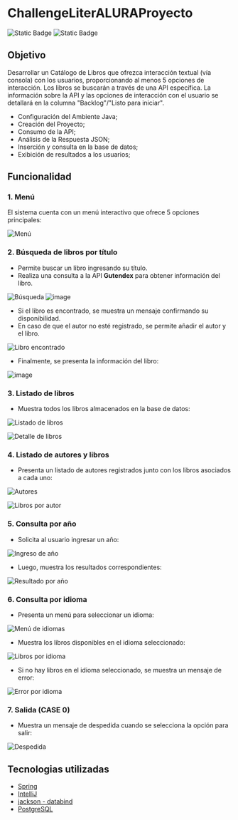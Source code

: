 ﻿# ChallengeLiterALURAProyecto
![Static Badge](https://img.shields.io/badge/proyecto-spring-green)
![Static Badge](https://img.shields.io/badge/status-finish-blue)

## Objetivo

Desarrollar un Catálogo de Libros que ofrezca interacción textual (vía consola) con los usuarios, proporcionando al menos 5 opciones de interacción. Los libros se buscarán a través de una API específica. La información sobre la API y las opciones de interacción con el usuario se detallará en la columna "Backlog"/"Listo para iniciar".

- Configuración del Ambiente Java;
- Creación del Proyecto;
- Consumo de la API;
- Análisis de la Respuesta JSON;
- Inserción y consulta en la base de datos;
- Exibición de resultados a los usuarios;

## Funcionalidad

### 1. Menú

El sistema cuenta con un menú interactivo que ofrece 5 opciones principales:

![Menú](https://github.com/user-attachments/assets/7ffdeecd-6fd6-45fc-b32f-225794f55d56)

### 2. Búsqueda de libros por título

- Permite buscar un libro ingresando su título.
- Realiza una consulta a la API **Gutendex** para obtener información del libro.

![Búsqueda](https://github.com/user-attachments/assets/2a436ad1-82f0-401f-9965-eb3bacf1668a)
![image](https://github.com/user-attachments/assets/42d37412-8a91-40de-89af-c5bfe820b5ef)

- Si el libro es encontrado, se muestra un mensaje confirmando su disponibilidad.
- En caso de que el autor no esté registrado, se permite añadir el autor y el libro.

![Libro encontrado](https://github.com/user-attachments/assets/f5b5b7a2-45cc-4106-9cac-e77c8fe477f3)

- Finalmente, se presenta la información del libro:

![image](https://github.com/user-attachments/assets/5c652d39-67f9-4d39-ad6c-fed3a5120f6f)

### 3. Listado de libros

- Muestra todos los libros almacenados en la base de datos:

![Listado de libros](https://github.com/user-attachments/assets/7e652e19-2640-438d-b2d6-791f16d4bf67)

![Detalle de libros](https://github.com/user-attachments/assets/8bdfdb43-7b9f-451b-b52e-de9927731b71)

### 4. Listado de autores y libros

- Presenta un listado de autores registrados junto con los libros asociados a cada uno:

![Autores](https://github.com/user-attachments/assets/4e095758-c8b5-4158-b837-a1af682c3727)

![Libros por autor](https://github.com/user-attachments/assets/062f0d70-3f85-4d44-aa4d-136ab4b2865f)

### 5. Consulta por año

- Solicita al usuario ingresar un año:

![Ingreso de año](https://github.com/user-attachments/assets/7b89882a-fcdc-4584-a105-2dbaca8f28c7)

- Luego, muestra los resultados correspondientes:

![Resultado por año](https://github.com/user-attachments/assets/6f55661e-8830-4eb3-9d0c-2dc483c6ee93)

### 6. Consulta por idioma

- Presenta un menú para seleccionar un idioma:

![Menú de idiomas](https://github.com/user-attachments/assets/002b1c49-c590-4b06-bca4-eaa67cb0766f)

- Muestra los libros disponibles en el idioma seleccionado:

![Libros por idioma](https://github.com/user-attachments/assets/b84bc618-4b46-4774-8852-e23e3436898e)

- Si no hay libros en el idioma seleccionado, se muestra un mensaje de error:

![Error por idioma](https://github.com/user-attachments/assets/b57a7345-6325-4b90-aa9a-c5ee8b954c58)

### 7. Salida (CASE 0)

- Muestra un mensaje de despedida cuando se selecciona la opción para salir:

![Despedida](https://github.com/user-attachments/assets/2a980828-4410-4da9-be6b-87cde32fb57a)

## Tecnologias utilizadas

- [Spring](https://start.spring.io)
- [IntelliJ](https://www.jetbrains.com/es-es/idea/)
- [jackson - databind](https://mvnrepository.com/artifact/com.fasterxml.jackson.core/jackson-databind)
- [PostgreSQL](https://www.postgresql.org/download/)


